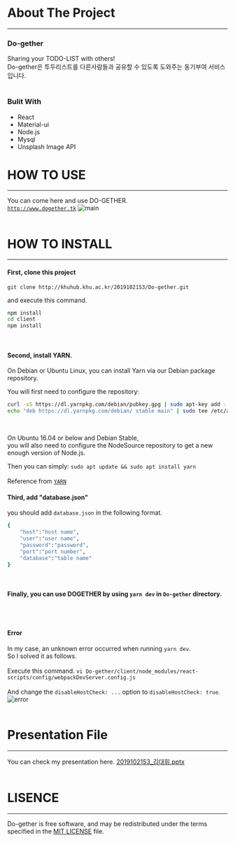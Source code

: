 # About The Project
---
### Do-gether
Sharing your TODO-LIST with others!<br>
Do-gether은 투두리스트를 다른사람들과 공유할 수 있도록 도와주는 동기부여 서비스입니다.
<br><br>

### Bulit With
- React
- Material-ui
- Node.js
- Mysql
- Unsplash Image API

# HOW TO USE
---
You can come here and use DO-GETHER.<br>
[`http://www.dogether.tk`](http://wwww.dogether.tk)
![main](/uploads/9dce27e61dc8a02f8fe0ab37dfaf4df5/main.png)
<br><br>

# HOW TO INSTALL
---
#### First, clone this project
`git clone http://khuhub.khu.ac.kr/2019102153/Do-gether.git`
<br>

and execute this command.
```sh
npm install
cd client
npm install
```
<br>

#### Second, install YARN.
On Debian or Ubuntu Linux, you can install Yarn via our Debian package repository.
<br>

You will first need to configure the repository:
```sh
curl -sS https://dl.yarnpkg.com/debian/pubkey.gpg | sudo apt-key add -
echo "deb https://dl.yarnpkg.com/debian/ stable main" | sudo tee /etc/apt/sources.list.d/yarn.list
```
<br>

On Ubuntu 16.04 or below and Debian Stable,<br>
you will also need to configure the NodeSource repository to get a new enough version of Node.js.
<br>

Then you can simply:
`sudo apt update && sudo apt install yarn`<br><br>
Reference from [`YARN`](https://yarnpkg.com/en/docs/install)
<br>

#### Third, add "database.json"
you should add `database.json` in the following format.
```sh
{
    "host":"host name",
    "user":"user name",
    "password":"password",
    "port":"port number",
    "database":"table name"
}
```
<br>

#### Finally, you can use DOGETHER by using `yarn dev` in `Do-gether` directory.
<br><br>

#### Error
In my case, an unknown error occurred when running `yarn dev`.<br>
So I solved it as follows.
<br><br>
Execute this command.
`vi Do-gether/client/node_modules/react-scripts/config/webpackDevServer.config.js`
<br><br>
And change the `disableHostCheck: ...` option to `disableHostCheck: true`.
![error](/uploads/be3c1c269c2ee157825f6d9e143706fc/error.png)
<br><br>

# Presentation File
---
You can check my presentation here.
[2019102153_김대휘.pptx](/uploads/ec22aec2c186128329918ec641a54f73/2019102153_김대휘.pptx)
<br><br>

# LISENCE
---
Do-gether is free software, and may be redistributed under the terms specified in the [MIT LICENSE](http://khuhub.khu.ac.kr/2019102153/Do-gether/blob/master/LICENSE.txt) file.